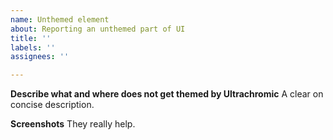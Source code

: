 ```yaml
---
name: Unthemed element
about: Reporting an unthemed part of UI
title: ''
labels: ''
assignees: ''

---
```


**Describe what and where does not get themed by Ultrachromic**
A clear on concise description.

**Screenshots**
They really help.
